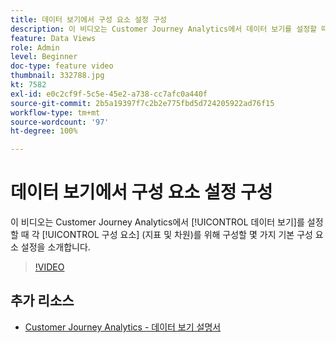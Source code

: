 ```yaml
---
title: 데이터 보기에서 구성 요소 설정 구성
description: 이 비디오는 Customer Journey Analytics에서 데이터 보기를 설정할 때 각 구성 요소(지표 및 차원)를 위해 구성할 몇 가지 기본 구성 요소 설정을 소개합니다.
feature: Data Views
role: Admin
level: Beginner
doc-type: feature video
thumbnail: 332788.jpg
kt: 7582
exl-id: e0c2cf9f-5c5e-45e2-a738-cc7afc0a440f
source-git-commit: 2b5a19397f7c2b2e775fbd5d724205922ad76f15
workflow-type: tm+mt
source-wordcount: '97'
ht-degree: 100%

---
```


# 데이터 보기에서 구성 요소 설정 구성

이 비디오는 Customer Journey Analytics에서 [!UICONTROL 데이터 보기]를 설정할 때 각 [!UICONTROL 구성 요소] (지표 및 차원)를 위해 구성할 몇 가지 기본 구성 요소 설정을 소개합니다.

>[!VIDEO](https://video.tv.adobe.com/v/3412347/?quality=12&learn=on&captions=kor)

## 추가 리소스

* [Customer Journey Analytics - 데이터 보기 설명서](https://experienceleague.adobe.com/docs/analytics-platform/using/cja-dataviews/create-dataview.html?lang=ko)

